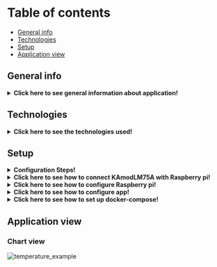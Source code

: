 # Table of contents
* [General info](#general-info)
* [Technologies](#technologies)
* [Setup](#setup)
* [Application view](#application-view)

## General info
<details>
    <summary><b>Click here to see general information about application!</b></summary>
        <br>
        This application based on flask allows user to connect to chosen raspberry pi via ssh.
        After connect user can see real time chart with temperature near by raspberry pi.
        Personally, I use this application to check the temperature in the server room.
</details>

## Technologies
<details>
    <summary><b>Click here to see the technologies used!</b></summary>
        <ul>
            <li>Python 3.8.5</li>
            <li>Flask 1.1.2</li>
            <li>Docker 20.10.5</li>
            <li>Docker-compose 1.29.0</li>
            <li>Raspberry Pi 4 model B</li>
            <li>KAmodLM75A</li>
        </ul>
</details>

## Setup
<details>
    <summary><b>Configuration Steps!</b></summary>
    <ol type="1">
        <li>Connect the KAmodLM75A module with the Raspberry pi.</li>
        <li>Configure Raspberry pi.</li>
        <li>Configure the application with "run_config.py".</li>
        <li>Run app using "run_app.py".</li> 
    </ol>
</details>
<details>
    <summary><b>Click here to see how to connect KAmodLM75A with Raspberry pi!</b></summary>

### Cables connection diagram
![Przechwytywanie](https://user-images.githubusercontent.com/57534862/116564470-4c99a380-a905-11eb-9a40-74e4b4be3e36.PNG)
    </details>
    <details>
    <summary><b>Click here to see how to configure Raspberry pi!</b></summary>
        <ol type="1">
            <li>Turn on SSH in your rassbery pi (use raspi-config)</li>
            <li>Set static ip address in your rassbery pi</li> 
        </ol>

### Setting static ip in Raspberry pi   
    sudo nano /etc/dhcpcd.conf
If your are in nano editor just add this lines below(use the correct addressing of course). 
![image](https://user-images.githubusercontent.com/57534862/116561729-deec7800-a902-11eb-8b8b-10d4daa47749.png)
    </details>
    <details>
    <summary><b>Click here to see how to configure app!</b></summary>

#### The app will guide you through the setup. Just run "run_config.py"</li>
   </details>
    <details>
    <summary><b>Click here to see how to set up docker-compose!</b></summary>

        docker-compose -f docker-compose.yml -f docker-compose-dev.yml up -d & docker compose ps -a
   </details>



## Application view

### Chart view 
![temperature_example](https://user-images.githubusercontent.com/57534862/116559776-0e01ea00-a901-11eb-8608-c2d63d33bc48.png)

